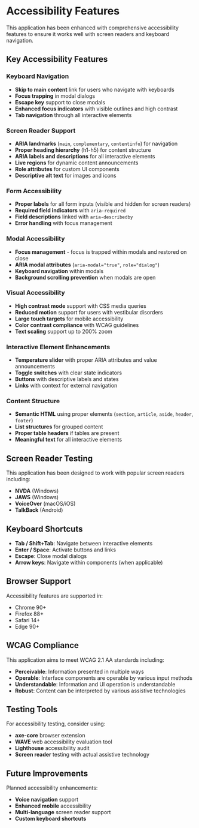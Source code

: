 # Accessibility Features

This application has been enhanced with comprehensive accessibility features to ensure it works well with screen readers and keyboard navigation.

## Key Accessibility Features

### Keyboard Navigation
- **Skip to main content** link for users who navigate with keyboards
- **Focus trapping** in modal dialogs
- **Escape key** support to close modals
- **Enhanced focus indicators** with visible outlines and high contrast
- **Tab navigation** through all interactive elements

### Screen Reader Support
- **ARIA landmarks** (`main`, `complementary`, `contentinfo`) for navigation
- **Proper heading hierarchy** (h1-h5) for content structure
- **ARIA labels and descriptions** for all interactive elements
- **Live regions** for dynamic content announcements
- **Role attributes** for custom UI components
- **Descriptive alt text** for images and icons

### Form Accessibility
- **Proper labels** for all form inputs (visible and hidden for screen readers)
- **Required field indicators** with `aria-required`
- **Field descriptions** linked with `aria-describedby`
- **Error handling** with focus management

### Modal Accessibility
- **Focus management** - focus is trapped within modals and restored on close
- **ARIA modal attributes** (`aria-modal="true"`, `role="dialog"`)
- **Keyboard navigation** within modals
- **Background scrolling prevention** when modals are open

### Visual Accessibility
- **High contrast mode** support with CSS media queries
- **Reduced motion** support for users with vestibular disorders
- **Large touch targets** for mobile accessibility
- **Color contrast compliance** with WCAG guidelines
- **Text scaling** support up to 200% zoom

### Interactive Element Enhancements
- **Temperature slider** with proper ARIA attributes and value announcements
- **Toggle switches** with clear state indicators
- **Buttons** with descriptive labels and states
- **Links** with context for external navigation

### Content Structure
- **Semantic HTML** using proper elements (`section`, `article`, `aside`, `header`, `footer`)
- **List structures** for grouped content
- **Proper table headers** if tables are present
- **Meaningful text** for all interactive elements

## Screen Reader Testing

This application has been designed to work with popular screen readers including:
- **NVDA** (Windows)
- **JAWS** (Windows)  
- **VoiceOver** (macOS/iOS)
- **TalkBack** (Android)

## Keyboard Shortcuts

- **Tab / Shift+Tab**: Navigate between interactive elements
- **Enter / Space**: Activate buttons and links
- **Escape**: Close modal dialogs
- **Arrow keys**: Navigate within components (when applicable)

## Browser Support

Accessibility features are supported in:
- Chrome 90+
- Firefox 88+
- Safari 14+
- Edge 90+

## WCAG Compliance

This application aims to meet WCAG 2.1 AA standards including:
- **Perceivable**: Information presented in multiple ways
- **Operable**: Interface components are operable by various input methods
- **Understandable**: Information and UI operation is understandable
- **Robust**: Content can be interpreted by various assistive technologies

## Testing Tools

For accessibility testing, consider using:
- **axe-core** browser extension
- **WAVE** web accessibility evaluation tool
- **Lighthouse** accessibility audit
- **Screen reader** testing with actual assistive technology

## Future Improvements

Planned accessibility enhancements:
- **Voice navigation** support
- **Enhanced mobile** accessibility
- **Multi-language** screen reader support
- **Custom keyboard shortcuts**
